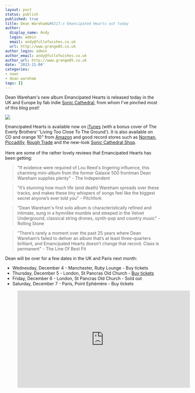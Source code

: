 ```yaml
---
layout: post
status: publish
published: true
title: Dean Wareham&#8217;s Emancipated Hearts out today
author:
  display_name: Andy
  login: admin
  email: andy@fullofwishes.co.uk
  url: http://www.grange85.co.uk
author_login: admin
author_email: andy@fullofwishes.co.uk
author_url: http://www.grange85.co.uk
date: '2013-11-04'
categories:
- news
- dean wareham
tags: []
---
```

<p>Dean Wareham's new album Emancipated Hearts is released today in the UK and Europe by fab indie <a href="http://www.soniccathedral.co.uk">Sonic Cathedral</a>, from whom I've pinched most of this blog post!</p>
<p><img class="aligncenter" src="https://media.fullofwishes.co.uk/05-dean_wareham/sleeves/deanwareham_emancipatedhearts_cover.jpg" /></p>
<p>Emancipated Hearts is available now on <a href="https://itunes.apple.com/gb/album/id725692724?affId=1720307">iTunes</a> (with a bonus cover of The Everly Brothers' 'Living Too Close To The Ground'). It is also available on CD and orange 10" from <a target="_blank" href="http://www.amazon.co.uk/gp/search/?ie=UTF8&camp=1634&creative=19450&index=blended&keywords=emancipated%20hearts&linkCode=ur2&oe=utf-8&tag=aheadfullofwi-21">Amazon</a> and good record stores such as <a href="http://www.normanrecords.com/records/143475-dean-wareham-emancipated-hearts-">Norman</a>, <a href="http://www.piccadillyrecords.com/products/DeanWareham-EmancipatedHearts-SonicCathedral-93284.html">Piccadilly</a>, <a href="http://www.roughtrade.com/albums/77363">Rough Trade</a> and the new-look <a href="http://soniccathedral.bigcartel.com/artist/dean-wareham">Sonic Cathedral Shop</a>.<br />
<a id="more"></a><a id="more-4776"></a><br />
Here are some of the rather lovely reviews that Emancipated Hearts has been getting:</p>
<blockquote><p>"If evidence were required of Lou Reed's lingering influence, this charming mini-album from the former Galaxie 500 frontman Dean Wareham supplies plenty" - The Independent</p></blockquote>
<blockquote><p>"It’s stunning how much life (and death) Wareham spreads over these tracks, and makes these tiny whispers of songs feel like the biggest secret anyone’s ever told you" - Pitchfork</p></blockquote>
<blockquote><p>"Dean Wareham's first solo album is characteristically refined and intimate, sung in a hymnlike mumble and steeped in the Velvet Underground, classical string drones, synth-pop and country music" - Rolling Stone</p></blockquote>
<blockquote><p>"There’s rarely a moment over the past 25 years where Dean Wareham’s failed to deliver an album that’s at least three-quarters brilliant, and Emancipated Hearts doesn’t change that record. Class is permanent" - The Line Of Best Fit</p></blockquote>
<p>Dean will be over for a few dates in the UK and Paris next month:</p>
<ul>
<li>Wednesday, December 4 - Manchester, Ruby Lounge - Buy tickets</li>
<li>Thursday, December 5 - London, St Pancras Old Church - <a href="http://www.wegottickets.com/event/240926">Buy tickets</a></li>
<li>Friday, December 6 - London, St Pancras Old Church - Sold out</li>
<li>Saturday, December 7 - Paris, Point Ephémère - Buy tickets</li>
</ul>
<figure class="caption aligncenter"><iframe width="560" height="315" src="https://www.youtube.com/embed/LC-4aPVH4cQ" frameborder="0" allowfullscreen></iframe><figcaption class="caption-text"></figcaption></figure>
